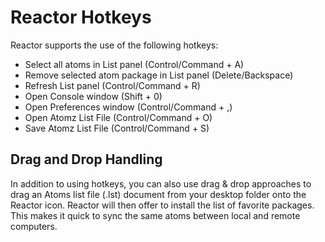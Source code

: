 # Reactor Hotkeys

Reactor supports the use of the following hotkeys:

- Select all atoms in List panel (Control/Command + A)
- Remove selected atom package in List panel (Delete/Backspace)
- Refresh List panel (Control/Command + R)
- Open Console window (Shift + 0)
- Open Preferences window (Control/Command + ,)
- Open Atomz List File (Control/Command + O)
- Save Atomz List File (Control/Command + S)

## Drag and Drop Handling

In addition to using hotkeys, you can also use drag & drop approaches to drag an Atoms list file (.lst) document from your desktop folder onto the Reactor icon. Reactor will then offer to install the list of favorite packages. This makes it quick to sync the same atoms between local and remote computers.

